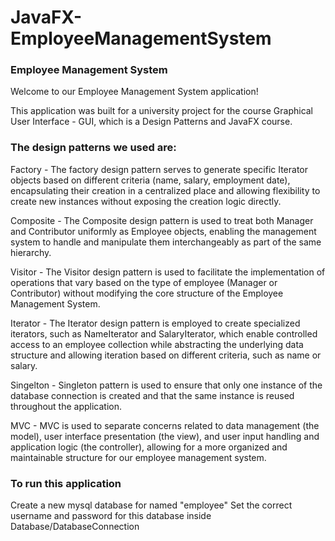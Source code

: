 # JavaFX-EmployeeManagementSystem

### Employee Management System

Welcome to our Employee Management System application!

This application was built for a university project for the course Graphical User Interface - GUI, which is a Design Patterns and JavaFX course.

### The design patterns we used are:

Factory - The factory design pattern serves to generate specific Iterator objects based on different criteria (name, salary, employment date), encapsulating their creation in a centralized place and allowing flexibility to create new instances without exposing the creation logic directly.

Composite - The Composite design pattern is used to treat both Manager and Contributor uniformly as Employee objects, enabling the management system to handle and manipulate them interchangeably as part of the same hierarchy.

Visitor - The Visitor design pattern is used to facilitate the implementation of operations that vary based on the type of employee (Manager or Contributor) without modifying the core structure of the Employee Management System.

Iterator - The Iterator design pattern is employed to create specialized iterators, such as NameIterator and SalaryIterator, which enable controlled access to an employee collection while abstracting the underlying data structure and allowing iteration based on different criteria, such as name or salary.

Singelton - Singleton pattern is used to ensure that only one instance of the database connection is created and that the same instance is reused throughout the application.

MVC - MVC is used to separate concerns related to data management (the model), user interface presentation (the view), and user input handling and application logic (the controller), allowing for a more organized and maintainable structure for our employee management system.

### To run this application

Create a new mysql database for named "employee"
Set the correct username and password for this database inside Database/DatabaseConnection
